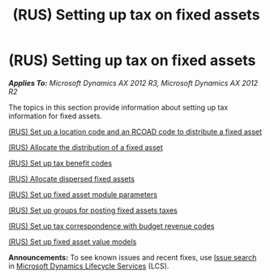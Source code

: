 ﻿---
title: (RUS) Setting up tax on fixed assets
TOCTitle: (RUS) Setting up tax on fixed assets
ms:assetid: 97c5a9c8-247d-4cfb-abb8-58d192d58a60
ms:mtpsurl: https://technet.microsoft.com/en-us/library/JJ678504(v=AX.60)
ms:contentKeyID: 49387733
ms.date: 04/18/2014
mtps_version: v=AX.60
---

# (RUS) Setting up tax on fixed assets 


_**Applies To:** Microsoft Dynamics AX 2012 R3, Microsoft Dynamics AX 2012 R2_

The topics in this section provide information about setting up tax information for fixed assets.

[(RUS) Set up a location code and an RCOAD code to distribute a fixed asset](rus-set-up-a-location-code-and-an-rcoad-code-to-distribute-a-fixed-asset.md)

[(RUS) Allocate the distribution of a fixed asset](rus-allocate-the-distribution-of-a-fixed-asset.md)

[(RUS) Set up tax benefit codes](rus-set-up-tax-benefit-codes.md)

[(RUS) Allocate dispersed fixed assets](rus-allocate-dispersed-fixed-assets.md)

[(RUS) Set up fixed asset module parameters](rus-set-up-fixed-asset-module-parameters.md)

[(RUS) Set up groups for posting fixed assets taxes](rus-set-up-groups-for-posting-fixed-assets-taxes.md)

[(RUS) Set up tax correspondence with budget revenue codes](rus-set-up-tax-correspondence-with-budget-revenue-codes.md)

[(RUS) Set up fixed asset value models](rus-set-up-fixed-asset-value-models.md)

  
**Announcements:** To see known issues and recent fixes, use [Issue search](http://go.microsoft.com/fwlink/?linkid=389258) in [Microsoft Dynamics Lifecycle Services](http://go.microsoft.com/fwlink/?linkid=306505) (LCS).

